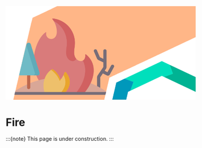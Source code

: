 <img alt="Fire" src="../../images/top/fire.png" class="page-main-photo">

Fire
====

:::{note}
This page is under construction.
:::
